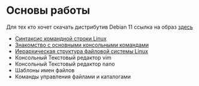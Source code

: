 # Основы работы
Для тех кто хочет скачать дистрибутив Debian 11 ссылка на образ [здесь](https://cdimage.debian.org/debian-cd/current/amd64/iso-dvd/debian-11.1.0-amd64-DVD-1.iso)

 *   [Синтаксис командной строки Linux](./level1/lesson1.md)
 *   [Знакомство с основными консольными командами](./level1/lesson2.md)
 *   [Иерархическая структура файловой системы Linux](./level1/lesson3.md)
 *   Консольный Текстовый редактор vim
 *   Консольный Текстовый редактор nano
 *   Шаблоны имен файлов
 *   Команды управления файлами и каталогами  
